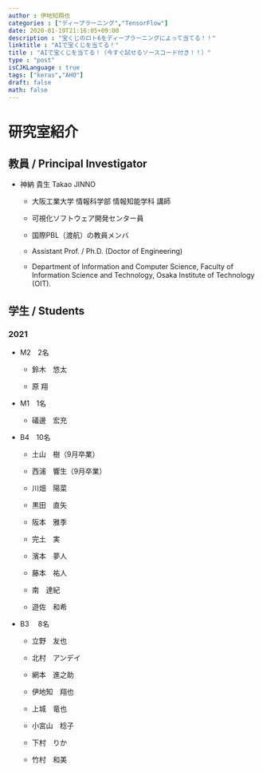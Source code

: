 ```yaml
---
author : 伊地知翔也
categories : ["ディープラーニング","TensorFlow"]
date: 2020-01-19T21:16:05+09:00
description : "宝くじのロト6をディープラーニングによって当てる！！"
linktitle : "AIで宝くじを当てる！"
title : "AIで宝くじを当てる！（今すぐ試せるソースコード付き！！）"
type : "post"
isCJKLanguage : true
tags: ["keras","AHO"]
draft: false
math: false  
---
```

# 研究室紹介  
  
## 教員 / Principal Investigator

* 神納 貴生 Takao JINNO

  * 大阪工業大学 情報科学部 情報知能学科 講師

  * 可視化ソフトウェア開発センター員

  * 国際PBL（渡航）の教員メンバ	

  * Assistant Prof. / Ph.D. (Doctor of Engineering)

  * Department of Information and Computer Science, Faculty of Information Science and Technology, Osaka Institute of Technology (OIT).  
  
## 学生 / Students

### 2021

* M2　2名

  * 鈴木　悠太 

  * 原 翔

* M1　1名

  * 礒邊　宏充 

* B4　10名

  * 土山　樹（9月卒業）

  * 西浦　響生（9月卒業）

  * 川畑　陽菜

  * 黒田　直矢

  * 阪本　雅季

  * 完土　実

  * 濱本　夢人

  * 藤本　祐人

  * 南　達紀

  * 遊佐　和希

* B3　 8名

  * 立野　友也		

  * 北村　アンデイ		

  * 網本　進之助	

  * 伊地知　翔也

  * 上城　竜也

  * 小宮山　稔子

  * 下村　りか

  * 竹村　和美